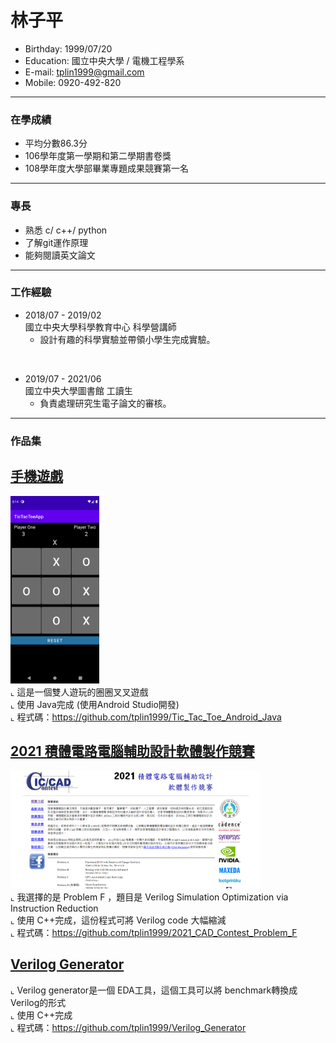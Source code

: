 # 林子平 
- Birthday: 1999/07/20
- Education: 國立中央大學 / 電機工程學系
- E-mail: tplin1999@gmail.com
- Mobile: 0920-492-820
<hr>

### 在學成績
- 平均分數86.3分
- 106學年度第一學期和第二學期書卷獎
- 108學年度大學部畢業專題成果競賽第一名
<hr>

### 專長
- 熟悉 c/ c++/ python
- 了解git運作原理
- 能夠閱讀英文論文
<hr>

### 工作經驗 
-  2018/07 - 2019/02 <BR>
    國立中央大學科學教育中心 科學營講師 <BR>
   * 設計有趣的科學實驗並帶領小學生完成實驗。 <BR>
  <BR>
    
-  2019/07 - 2021/06 <BR>
    國立中央大學圖書館 工讀生 <BR>
   * 負責處理研究生電子論文的審核。 <BR>
<hr>

### 作品集 
 ## <a href="https://github.com/tplin1999/Tic_Tac_Toe_Android_Java" target="blank"><B>手機遊戲</B></a> <BR>
   <img src="https://github.com/tplin1999/Tic_Tac_Toe_Android_Java/blob/main/example_picture/ex_pic1.png" height="300"><BR>
   ⌞ 這是一個雙人遊玩的圈圈叉叉遊戲<BR>
   ⌞ 使用 Java完成 (使用Android Studio開發) <BR>
   ⌞ 程式碼：https://github.com/tplin1999/Tic_Tac_Toe_Android_Java<BR>   
      
 ## <a href="https://github.com/tplin1999/2021_CAD_Contest_Problem_F" target="blank"><B>2021 積體電路電腦輔助設計軟體製作競賽</B></a> <BR>
   <img src="CAD_CONTEST.png" width="400"><BR>
   ⌞ 我選擇的是 Problem F ，題目是 Verilog Simulation Optimization via Instruction Reduction<BR>
   ⌞ 使用 C++完成，這份程式可將 Verilog code 大幅縮減 <BR>
   ⌞ 程式碼：https://github.com/tplin1999/2021_CAD_Contest_Problem_F<BR>

 ## <a href="https://github.com/tplin1999/Verilog_Generator" target="blank"><B>Verilog Generator</B></a> <BR>
   ⌞ Verilog generator是一個 EDA工具，這個工具可以將 benchmark轉換成 Verilog的形式<BR>
   ⌞ 使用 C++完成 <BR>
   ⌞ 程式碼：https://github.com/tplin1999/Verilog_Generator<BR>
